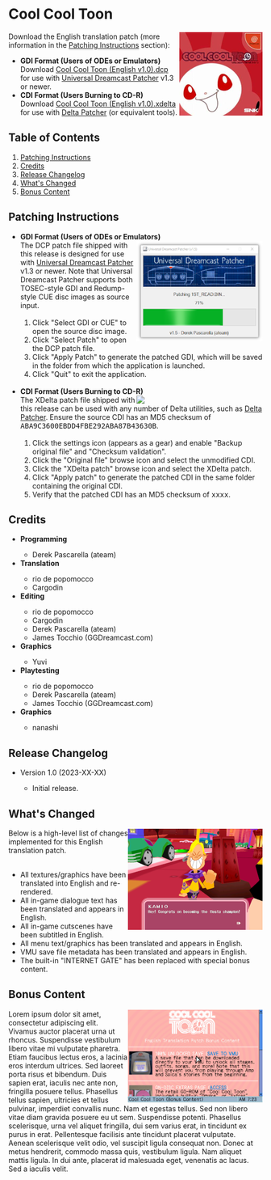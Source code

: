 <h1>Cool Cool Toon</h1>
<img width="165" height="165" align="right" src="https://github.com/DerekPascarella/CoolCoolToon-EnglishPatchDreamcast/blob/main/cover.jpg?raw=true">Download the English translation patch (more information in the <a href="#patching-instructions">Patching Instructions</a> section):
<br>
<ul>
 <li><b>GDI Format (Users of ODEs or Emulators)</b><br>Download <a href="https://github.com/DerekPascarella/CoolCoolToon-EnglishPatchDreamcast/releases/download/1.0/Cool.Cool.Toon.English.v1.0.dcp">Cool Cool Toon (English v1.0).dcp</a> for use with <a href="https://github.com/DerekPascarella/UniversalDreamcastPatcher">Universal Dreamcast Patcher</a> v1.3 or newer.</li>
 <li><b>CDI Format (Users Burning to CD-R)</b><br>Download <a href="https://github.com/DerekPascarella/CoolCoolToon-EnglishPatchDreamcast/releases/download/1.0/Cool.Cool.Toon.English.v1.0.xdelta">Cool Cool Toon (English v1.0).xdelta</a> for use with <a href="https://www.romhacking.net/utilities/704/">Delta Patcher</a> (or equivalent tools).</li>
</ul>

<h2>Table of Contents</h2>

1. [Patching Instructions](#patching-instructions)
2. [Credits](#credits)
3. [Release Changelog](#release-changelog)
4. [What's Changed](#whats-changed)
5. [Bonus Content](#bonus-content)

<h2>Patching Instructions</h2>
<ul>
 <li><b>GDI Format (Users of ODEs or Emulators)</b><br><img align="right" width="250" src="https://github.com/DerekPascarella/UniversalDreamcastPatcher/blob/main/screenshots/screenshot.png?raw=true">The DCP patch file shipped with this release is designed for use with <a href="https://github.com/DerekPascarella/UniversalDreamcastPatcher">Universal Dreamcast Patcher</a> v1.3 or newer.  Note that Universal Dreamcast Patcher supports both TOSEC-style GDI and Redump-style CUE disc images as source input.<br><br><ol type="1"><li>Click "Select GDI or CUE" to open the source disc image.</li><li>Click "Select Patch" to open the DCP patch file.</li><li>Click "Apply Patch" to generate the patched GDI, which will be saved in the folder from which the application is launched.</li><li>Click "Quit" to exit the application.</li></ol></li>
 <br>
 <li><b>CDI Format (Users Burning to CD-R)</b><br><img align="right" width="250" src="https://i.imgur.com/r4b04e7.png">The XDelta patch file shipped with this release can be used with any number of Delta utilities, such as <a href="https://www.romhacking.net/utilities/704/">Delta Patcher</a>. Ensure the source CDI has an MD5 checksum of <tt>ABA9C3600EBDD4FBE292ABA87B43630B</tt>.<br><br><ol type="1"><li>Click the settings icon (appears as a gear) and enable "Backup original file" and "Checksum validation".</li><li>Click the "Original file" browse icon and select the unmodified CDI.</li><li>Click the "XDelta patch" browse icon and select the XDelta patch.</li><li>Click "Apply patch" to generate the patched CDI in the same folder containing the original CDI.</li><li>Verify that the patched CDI has an MD5 checksum of <tt>xxxx</tt>.</ol></li>
</ul>

<h2>Credits</h2>
<ul>
 <li><b>Programming</b></li>
  <ul>
   <li>Derek Pascarella (ateam)</li>
  </ul>
  <li><b>Translation</b></li>
  <ul>
   <li>rio de popomocco</li>
   <li>Cargodin</li>
  </ul>
  <li><b>Editing</b></li>
  <ul>
   <li>rio de popomocco</li>
   <li>Cargodin</li>
   <li>Derek Pascarella (ateam)</li>
   <li>James Tocchio (GGDreamcast.com)</li>
  </ul>
  <li><b>Graphics</b></li>
  <ul>
   <li>Yuvi</li>
  </ul>
  <li><b>Playtesting</b></li>
  <ul>
   <li>rio de popomocco</li>
   <li>Derek Pascarella (ateam)</li>
   <li>James Tocchio (GGDreamcast.com)</li>
  </ul>
  <li><b>Graphics</b></li>
  <ul>
   <li>nanashi</li>
  </ul>
</ul>

<h2>Release Changelog</h2>
<ul>
 <li>Version 1.0 (2023-XX-XX)</li>
 <ul>
  <li>Initial release.</li>
 </ul>
</ul>

<h2>What's Changed</h2>
<img align="right" width="267" height="200" src="https://github.com/DerekPascarella/CoolCoolToon-EnglishPatchDreamcast/blob/main/screenshot.png?raw=true">Below is a high-level list of changes implemented for this English translation patch.
<br><br>
<ul>
 <li>All textures/graphics have been translated into English and re-rendered.</li>
 <li>All in-game dialogue text has been translated and appears in English.</li>
 <li>All in-game cutscenes have been subtitled in English.</li>
 <li>All menu text/graphics has been translated and appears in English.</li>
 <li>VMU save file metadata has been translated and appears in English.</li>
 <li>The built-in "INTERNET GATE" has been replaced with special bonus content.</li>
</ul>

<h2>Bonus Content</h2>
<img align="right" width="267" src="https://github.com/DerekPascarella/CoolCoolToon-EnglishPatchDreamcast/blob/main/bonus.gif?raw=true">Lorem ipsum dolor sit amet, consectetur adipiscing elit. Vivamus auctor placerat urna ut rhoncus. Suspendisse vestibulum libero vitae mi vulputate pharetra. Etiam faucibus lectus eros, a lacinia eros interdum ultrices. Sed laoreet porta risus et bibendum. Duis sapien erat, iaculis nec ante non, fringilla posuere tellus. Phasellus tellus sapien, ultricies et tellus pulvinar, imperdiet convallis nunc. Nam et egestas tellus. Sed non libero vitae diam gravida posuere eu ut sem. Suspendisse potenti. Phasellus scelerisque, urna vel aliquet fringilla, dui sem varius erat, in tincidunt ex purus in erat. Pellentesque facilisis ante tincidunt placerat vulputate. Aenean scelerisque velit odio, vel suscipit ligula consequat non. Donec at metus hendrerit, commodo massa quis, vestibulum ligula. Nam aliquet mattis ligula. In dui ante, placerat id malesuada eget, venenatis ac lacus. Sed a iaculis velit.
